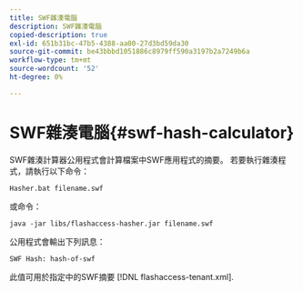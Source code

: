 ```yaml
---
title: SWF雜湊電腦
description: SWF雜湊電腦
copied-description: true
exl-id: 651b31bc-47b5-4388-aa00-27d3bd59da30
source-git-commit: be43bbbd1051886c8979ff590a3197b2a7249b6a
workflow-type: tm+mt
source-wordcount: '52'
ht-degree: 0%

---
```


# SWF雜湊電腦{#swf-hash-calculator}

SWF雜湊計算器公用程式會計算檔案中SWF應用程式的摘要。 若要執行雜湊程式，請執行以下命令：

```
Hasher.bat filename.swf
```

或命令：

```
java -jar libs/flashaccess-hasher.jar filename.swf
```

公用程式會輸出下列訊息：

```
SWF Hash: hash-of-swf
```

此值可用於指定中的SWF摘要 [!DNL flashaccess-tenant.xml].

